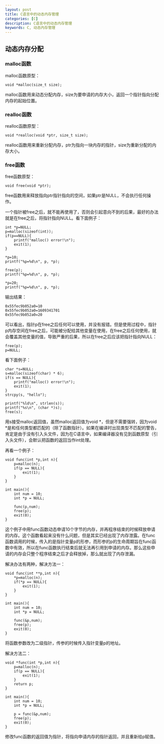 ```yaml
---
layout: post
title: C语言中的动态内存管理
categories: [C]
description: C语言中的动态内存管理
keywords: C, 动态内存管理
---
```


## 动态内存分配

### malloc函数

malloc函数原型：
```
void *malloc(size_t size);
```
malloc函数用来动态分配内存，size为要申请的内存大小，返回一个指针指向分配内存的起始位置。

### realloc函数

realloc函数原型：
```
void *realloc(void *ptr, size_t size);
```
realloc函数用来重新分配内存，ptr为指向一块内存的指针，size为重新分配的内存大小。


### free函数

free函数原型：
```
void free(void *ptr);
```
free函数用来释放指向ptr指针指向的空间，如果ptr是NULL，不会执行任何操作。

一个指针被free之后，就不能再使用了，否则会引起意向不到的后果，最好的办法就是在free之后，将指针指向NULL。看下面例子：
```
int *p=NULL;
p=malloc(sizeof(int));
if(p==NULL){
    printf("malloc() error!\n");
    exit(1);
}

*p=10;
printf("%p=%d\n", p, *p);

free(p);
printf("%p=%d\n", p, *p);

*p=20;
printf("%p=%d\n", p, *p);
```
输出结果：
```
0x55fec9b052a0=10
0x55fec9b052a0=1609341701
0x55fec9b052a0=20
```
可以看出，指针p在free之后任何可以使用，并没有报错。但是使用过程中，指针p内存空间在free之后，可能被分配给其他变量在使用，在free之后任何使用，就会覆盖其他变量的值，导致严重的后果，所以在free之后应该把指针指向NULL：
```
free(p);
p=NULL;
```


看下面例子：
```
char *s=NULL;
s=malloc(sizeof(char) * 6); 
if(s == NULL){
    printf("malloc() error!\n");
    exit(1);
}   
strcpy(s, "hello");

printf("%ld\n", strlen(s));
printf("%s\n", (char *)s);
free(s);
```
用s接受malloc返回值，虽然malloc返回值为void *，但是不需要强转，因为void *是和任何类型都匹配的（除了函数指针）。如果在编译时出现类型不匹配的警告，肯定是由于没有引入头文件，因为在C语言中，如果编译器没有见到函数原型（引入头文件），会默认把函数的返回当作int处理。

再看一个例子：
```
void func(int *p,int n){
    p=malloc(n);
    if(p == NULL){
        exit(1);
    }
}

int main(){
    int num = 10;
    int *p = NULL;

    func(p,num);
    free(p);
    exit(0);
}
```
这个例子中用func函数动态申请10个字节的内存，并再程序结束的时候释放申请的内存。这个函数看起来没有什么问题，但是其实已经出现了内存泄露。在func函数调用的时候，传入的是指针变量p的形参，而形参的p的生命周期旨在func函数中有效，所以在func函数执行结束后就无法再引用到申请的内存。那么这些申请的内存会只整个程序结束之后才会释放掉，那么就出现了内存泄漏。

解决办法有两种，解决方法一：
```
void func(int **p,int n){
    *p=malloc(n);
    if(*p == NULL){
        exit(1);
    }
}

int main(){
    int num = 10;
    int *p = NULL;

    func(&p,num);
    free(p);
    exit(0);
}
```
将函数参数改为二级指针，传参的时候传入指针变量p的地址。

解决方法二：
```
void *func(int *p,int n){
    p=malloc(n);
    if(p == NULL){
        exit(1);
    }
    return p;
}

int main(){
    int num = 10;
    int *p = NULL;

    p = func(&p,num);
    free(p);
    exit(0);
}
```
修改func函数的返回值为指针，将指向申请内存的指针返回，并且重新给p赋值。